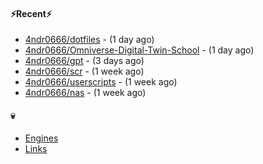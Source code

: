 #### ⚡Recent⚡

- [4ndr0666/dotfiles](https://github.com/4ndr0666/dotfiles) - (1 day ago)
- [4ndr0666/Omniverse-Digital-Twin-School](https://github.com/4ndr0666/Omniverse-Digital-Twin-School) - (1 day ago)
- [4ndr0666/gpt](https://github.com/4ndr0666/gpt) - (3 days ago)
- [4ndr0666/scr](https://github.com/4ndr0666/scr) - (1 week ago)
- [4ndr0666/userscripts](https://github.com/4ndr0666/userscripts) - (1 week ago)
- [4ndr0666/nas](https://github.com/4ndr0666/nas) - (1 week ago)

#### 💀
- [Engines](https://github.com/hoothin/SearchJumper/discussions/73)
- [Links](https://github.com/4ndr0666/Links/blob/main/README.md)

